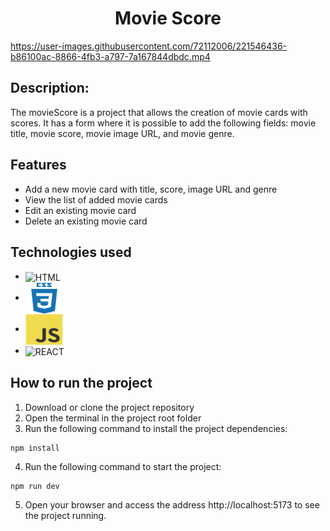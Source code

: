 <h1 align="center">
  Movie Score
</h1>

<p align="center">
  
  
https://user-images.githubusercontent.com/72112006/221546436-b86100ac-8866-4fb3-a797-7a167844dbdc.mp4
  
  
</p>

## Description:
The movieScore is a project that allows the creation of movie cards with scores. It has a form where it is possible to add the following fields: movie title, movie score, movie image URL, and movie genre.


## Features
* Add a new movie card with title, score, image URL and genre
* View the list of added movie cards
* Edit an existing movie card
* Delete an existing movie card

## Technologies used
* <img align="center" alt="HTML" height="50" width="60" src="https://cdn.jsdelivr.net/gh/devicons/devicon/icons/html5/html5-plain-wordmark.svg">
* <img align="center" alt="CSS" height="50" width="60" src="https://github.com/devicons/devicon/blob/master/icons/css3/css3-plain-wordmark.svg">
* <img align="center" alt="JAVASCRIPT" height="50" width="60" src="https://github.com/devicons/devicon/blob/master/icons/javascript/javascript-original.svg">
* <img align="center" alt="REACT" height="50" width="60" src="https://cdn.jsdelivr.net/gh/devicons/devicon/icons/react/react-original-wordmark.svg">

## How to run the project
1. Download or clone the project repository
2. Open the terminal in the project root folder
3. Run the following command to install the project dependencies:
```
npm install
```
4. Run the following command to start the project:
```
npm run dev
```
5. Open your browser and access the address http://localhost:5173 to see the project running.
